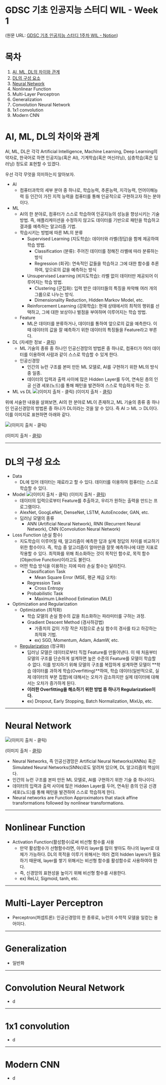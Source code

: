 # GDSC 기초 인공지능 스터디 WIL - Week 1

(원문 URL: [GDSC 기초 인공지능 스터디 1주차 WIL - Notion](https://goomseo.notion.site/Week1-ee8c5dbcbc2043d8a0a43b1d9e51ea7b?pvs=4))

# 목차

1. [AI, ML, DL의 차이와 관계](https://www.notion.so/Week1-ee8c5dbcbc2043d8a0a43b1d9e51ea7b?pvs=21)
2. [DL의 구성 요소](https://www.notion.so/Week1-ee8c5dbcbc2043d8a0a43b1d9e51ea7b?pvs=21)
3. [Neural Network](https://www.notion.so/Week1-ee8c5dbcbc2043d8a0a43b1d9e51ea7b?pvs=21)
4. Nonlinear Function
5. Multi-Layer Perceptron
6. Generalization
7. Convolution Neural Network
8. 1x1 convolution
9. Modern CNN

# AI, ML, DL의 차이와 관계

AI, ML, DL은 각각 Artificial Intelligence, Machine Learning, Deep Learning의 약자로, 한국어로 하면 인공지능(혹은 AI), 기계학습(혹은 머신러닝), 심층학습(혹은 딥러닝) 정도로 표현할 수 있겠다.

우선 각각 무엇을 의미하는지 알아보자.

- AI
  - 컴퓨터과학의 세부 분야 중 하나로, 학습능력, 추론능력, 지각능력, 언어이해능력 등 인간이 가진 지적 능력을 컴퓨터를 통해 인공적으로 구현하고자 하는 분야이다.
- ML
  - AI의 한 분야로, 컴퓨터가 스스로 학습하여 인공지능의 성능을 향상시키는 기술 방법. 즉, 애플리케이션을 수정하지 않고도 데이터를 기반으로 패턴을 학습하고 결과를 예측하는 알고리즘 기법.
  - 학습시키는 방법에 따른 ML의 분류
    - Supervised Learning (지도학습): 데이터와 라벨(정답)을 함께 제공하여 학습 방법.
      - Classification (분류): 주어진 데이터를 정해진 라벨에 따라 분류하는 방식
      - Regression (회귀): 연속적인 값들을 학습하고 그에 대한 함수를 추론하여, 앞으로의 값을 예측하는 방식
    - Unsupervised Learning (비지도학습): 라벨 없이 데이터만 제공되어 이루어지는 학습 방법.
      - Clustering (군집화): 입력 받은 데이터들의 특징을 파악해 여러 개의 그룹으로 나누는 방식.
      - Dimensionality Reduction, Hidden Markov Model, etc.
    - Reinforcement Learning (강화학습): 현재 상태에서의 최적의 행위를 선택하고, 그에 대한 보상이나 벌점을 부여하며 이루어지는 학습 방법.
  - Feature
    - ML은 데이터를 분류하거나, 데이터를 통하여 앞으로의 값을 예측한다. 이 때 데이터의 값을 잘 예측하기 위한 데이터의 특징들을 Feature라고 부른다.
- DL (자세한 정보 - [클릭](https://aws.amazon.com/ko/what-is/deep-learning/))
  - ML 기술의 종류 중 하나인 인공신경망의 방법론 중 하나로, 컴퓨터가 여러 데이터를 이용하여 사람과 같이 스스로 학습할 수 있게 한다.
  - 인공신경망
    - 인간의 뉴런 구조를 본떠 만든 ML 모델로, AI를 구현하기 위한 ML의 방식 중 일종.
    - 데이터의 입력과 출력 사이에 많은 Hidden Layer를 두어, 연속된 층의 인공 신경 세포(노드)를 통해 패턴을 발견하여 스스로 학습하게 하는 것.
- ML vs DL
  ![(이미지 출처 - [클릭](https://serokell.io/blog/ai-ml-dl-difference))](https://serokell.io/files/sq/sqhrsfzw.Machine-learning-vs-deep-learning.jpg)
  (이미지 출처 - [클릭](https://serokell.io/blog/ai-ml-dl-difference))

위에 서술한 내용을 살펴보면, AI의 한 분야로 ML이 존재하고, ML 기술의 종류 중 하나인 인공신경망의 방법론 중 하나가 DL이라는 것을 알 수 있다. 즉 AI ⊃ ML ⊃ DL이다. 이를 이미지로 표현하면 아래와 같다.

![(이미지 출처 - [클릭](https://serokell.io/blog/ai-ml-dl-difference))](https://serokell.io/files/zx/zxwju3ha.Machine-learning-vs-deep-learning.jpg)

(이미지 출처 - [클릭](https://serokell.io/blog/ai-ml-dl-difference))

---

# DL의 구성 요소

- Data
  - DL에 있어 데이터는 재료라고 할 수 있다. 데이터를 이용하여 컴퓨터는 스스로 학습할 수 있다.
- Model
  ![(이미지 출처 - [클릭](https://i0.wp.com/neptune.ai/wp-content/uploads/2022/10/Debugging-Deep-Learning-Model_2.png?ssl=1))](https://i0.wp.com/neptune.ai/wp-content/uploads/2022/10/Debugging-Deep-Learning-Model_2.png?ssl=1)
  (이미지 출처 - [클릭](https://i0.wp.com/neptune.ai/wp-content/uploads/2022/10/Debugging-Deep-Learning-Model_2.png?ssl=1))
  - 데이터의 입력으로부터 Feature를 추출하고, 우리가 원하는 출력을 만드는 프로그램이다.
  - AlexNet, GoogLeNet, DenseNet, LSTM, AutoEncoder, GAN, etc.
  - 딥러닝 모델의 종류
    - ANN (Artificial Neural Network), RNN (Recurrent Neural Network), CNN (Convolution Neural Network)
- Loss Function (손실 함수)
  - 지도학습이 이루어질 때, 알고리즘이 예측한 답과 실제 정답의 차이를 비교하기 위한 함수이다. 즉, 학습 중 알고리즘이 얼마만큼 잘못 예측하나에 대한 지표로 작용할 수 있다. 최적화를 위해 최소화하는 것이 목적인 함수로, 목적 함수 (Objective Function)이라고도 불린다.
  - 어떤 학습 방식을 이용하는 지에 따라 손실 함수는 달라진다.
    - Classification Task
      - Mean Square Error (MSE, 평균 제곱 오차):
    - Regression Task
      - Cross Entropy
    - Probabilistic Task
      - Maximum Likelihood Estimation (MLE)
- Optimization and Regularization
  - Optimization (최적화)
    - 학습 모델의 손실 함수의 값을 최소화하는 파라미터를 구하는 과정.
    - Gradient Descent Method (경사하강법)
      - 가중치의 값이 가장 작은 지점으로 손실 함수의 경사를 타고 하강하는 최적화 기법.
      - ex) SGD, Momentum, Adam, AdamW, etc.
  - [Regularization](https://pozalabs.github.io/Regularization/) (정규화)
    - 딥러닝 모델은 데이터로부터 직접 Feature를 만들어낸다. 이 때 처음부터 모델의 구조를 단순하게 설계하면 높은 수준의 Feature를 모델이 학습할 수 없다. 이를 방지하기 위해 모델의 구조를 복잡하게 설계하면 모델이 **학습 데이터를 과하게 학습(Overfitting)**하여, 학습 데이터(일반적으로, 실제 데이터의 부분 집합)에 대해서는 오차가 감소하지만 실제 데이터에 대해서는 오차가 증가하게 된다.
    - **이러한 Overfitting을 해소하기 위한 방법 중 하나가 Regularization이다.**
    - ex) Dropout, Early Stopping, Batch Normalization, MixUp, etc.

---

# Neural Network

![(이미지 출처 - [클릭](https://www.ibm.com/topics/neural-networks))](https://www.ibm.com/content/dam/connectedassets-adobe-cms/worldwide-content/cdp/cf/ul/g/3a/b8/ICLH_Diagram_Batch_01_03-DeepNeuralNetwork.png)

(이미지 출처 - [클릭](https://www.ibm.com/topics/neural-networks))

- Neural Networks, 즉 인공신경망은 Artificial Neural Networks(ANNs) 혹은 Simulated Neural Networks(SNNs)로도 알려져 있으며, DL 알고리즘의 핵심이다.
- 인간의 뉴런 구조를 본떠 만든 ML 모델로, AI를 구현하기 위한 기술 중 하나이다.
- 데이터의 입력과 출력 사이에 많은 Hidden Layer를 두어, 연속된 층의 인공 신경 세포(노드)를 통해 패턴을 발견하여 스스로 학습하게 한다.
- Neural networks are Function Approximators that stack affine transformations followed by nonlinear transformations.

---

# Nonlinear Function

- Activation Function(활성함수)로써 비선형 함수를 사용
  - 만약 활성함수가 선형함수라면, 아무리 layer를 많이 쌓아도 하나의 layer로 대체가 가능하다. DL의 목적을 이루기 위해서는 여러 겹의 hidden layers가 필요하기 때문에, layer를 쌓기 위해서는 비선형 함수를 활성함수로 사용하여야 한다.
  - 즉, 신경망의 표현성을 높이기 위해 비선형 함수를 사용한다.
  - ex) ReLU, Sigmoid, tanh, etc.

---

# Multi-Layer Perceptron

- Perceptron(퍼셉트론): 인공신경망의 한 종류로, 뉴런의 수학적 모델을 일컫는 용어이다.

---

# Generalization

- 일반화

---

# Convolution Neural Network

- d

---

# 1x1 convolution

- d

---

# Modern CNN

- d
